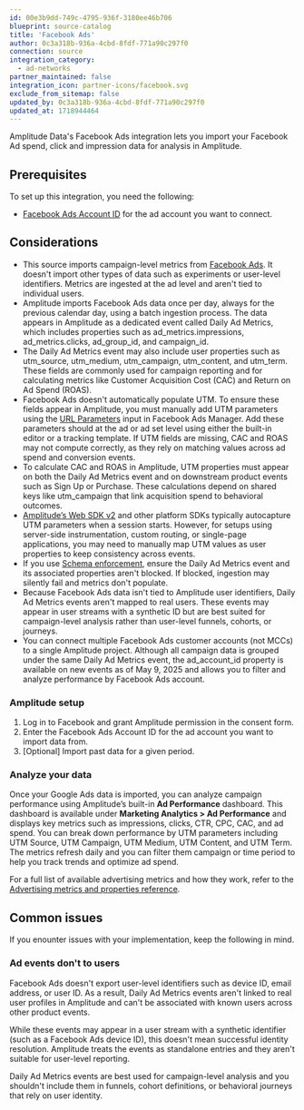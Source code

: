 ```yaml
---
id: 00e3b9dd-749c-4795-936f-3180ee46b706
blueprint: source-catalog
title: 'Facebook Ads'
author: 0c3a318b-936a-4cbd-8fdf-771a90c297f0
connection: source
integration_category:
  - ad-networks
partner_maintained: false
integration_icon: partner-icons/facebook.svg
exclude_from_sitemap: false
updated_by: 0c3a318b-936a-4cbd-8fdf-771a90c297f0
updated_at: 1718944464
---
```

Amplitude Data's Facebook Ads integration lets you import your Facebook Ad spend, click and impression data for analysis in Amplitude.

## Prerequisites

To set up this integration, you need the following:

* [Facebook Ads Account ID](https://www.facebook.com/business/help/1492627900875762) for the ad account you want to connect.

## Considerations

* This source imports campaign-level metrics from [Facebook Ads](https://www.facebook.com/business/tools/ads-manager). It doesn't import other types of data such as experiments or user-level identifiers. Metrics are ingested at the ad level and aren't tied to individual users.  
* Amplitude imports Facebook Ads data once per day, always for the previous calendar day, using a batch ingestion process. The data appears in Amplitude as a dedicated event called Daily Ad Metrics, which includes properties such as ad_metrics.impressions, ad_metrics.clicks, ad_group_id, and campaign_id.  
* The Daily Ad Metrics event may also include user properties such as utm_source, utm_medium, utm_campaign, utm_content, and utm_term. These fields are commonly used for campaign reporting and for calculating metrics like Customer Acquisition Cost (CAC) and Return on Ad Spend (ROAS).  
* Facebook Ads doesn't automatically populate UTM. To ensure these fields appear in Amplitude, you must manually add UTM parameters using the [URL Parameters](https://www.facebook.com/business/help/112356332271038?id=1205376682832142) input in Facebook Ads Manager. Add these parameters should at the ad or ad set level using either the built-in editor or a tracking template. If UTM fields are missing, CAC and ROAS may not compute correctly, as they rely on matching values across ad spend and conversion events.  
* To calculate CAC and ROAS in Amplitude, UTM properties must appear on both the Daily Ad Metrics event and on downstream product events such as Sign Up or Purchase. These calculations depend on shared keys like utm_campaign that link acquisition spend to behavioral outcomes.  
* [Amplitude’s Web SDK v2](/docs/sdks/analytics/browser/browser-sdk-2) and other platform SDKs typically autocapture UTM parameters when a session starts. However, for setups using server-side instrumentation, custom routing, or single-page applications, you may need to manually map UTM values as user properties to keep consistency across events.  
* If you use [Schema enforcement](/docs/data/configure-schema), ensure the Daily Ad Metrics event and its associated properties aren't blocked. If blocked, ingestion may silently fail and metrics don't populate.  
* Because Facebook Ads data isn't tied to Amplitude user identifiers, Daily Ad Metrics events aren't mapped to real users. These events may appear in user streams with a synthetic ID but are best suited for campaign-level analysis rather than user-level funnels, cohorts, or journeys.  
* You can connect multiple Facebook Ads customer accounts (not MCCs) to a single Amplitude project. Although all campaign data is grouped under the same Daily Ad Metrics event, the ad_account_id property is available on new events as of May 9, 2025 and allows you to filter and analyze performance by Facebook Ads account.

### Amplitude setup

1) Log in to Facebook and grant Amplitude permission in the consent form.  
2) Enter the Facebook Ads Account ID for the ad account you want to import data from.  
3) [Optional] Import past data for a given period.

### Analyze your data

Once your Google Ads data is imported, you can analyze campaign performance using Amplitude’s built-in **Ad Performance** dashboard. This dashboard is available under **Marketing Analytics > Ad Performance** and displays key metrics such as impressions, clicks, CTR, CPC, CAC, and ad spend. You can break down performance by UTM parameters including UTM Source, UTM Campaign, UTM Medium, UTM Content, and UTM Term. The metrics refresh daily and you can filter them campaign or time period to help you track trends and optimize ad spend.

For a full list of available advertising metrics and how they work, refer to the [Advertising metrics and properties reference](/docs/analytics/ootb-marketing-analytics#advertising-metrics-and-properties).

## Common issues

If you enounter issues with your implementation, keep the following in mind.

### Ad events don't to users

Facebook Ads doesn't export user-level identifiers such as device ID, email address, or user ID. As a result, Daily Ad Metrics events aren't linked to real user profiles in Amplitude and can't be associated with known users across other product events.

While these events may appear in a user stream with a synthetic identifier (such as a Facebook Ads device ID), this doesn't mean successful identity resolution. Amplitude treats the events as standalone entries and they aren't suitable for user-level reporting.

Daily Ad Metrics events are best used for campaign-level analysis and you shouldn't include them in funnels, cohort definitions, or behavioral journeys that rely on user identity.